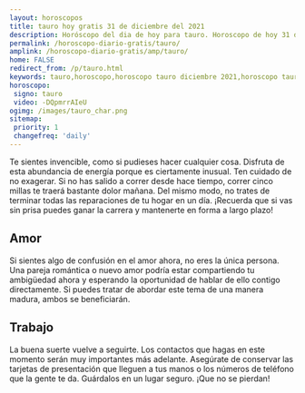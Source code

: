 ```yaml
---
layout: horoscopos
title: tauro hoy gratis 31 de diciembre del 2021 
description: Horóscopo del dia de hoy para tauro. Horoscopo de hoy 31 de diciembre del 2021. Las predicciones de amor, trabajo, vida personal gratis.
permalink: /horoscopo-diario-gratis/tauro/
amplink: /horoscopo-diario-gratis/amp/tauro/
home: FALSE
redirect_from: /p/tauro.html
keywords: tauro,horoscopo,horoscopo tauro diciembre 2021,horoscopo tauro hoy,tarot tauro diciembre 2021,horoscopo tauro,tarot tauro hoy,horoscopo de hoy,horoscopo diario,tarot del amor,horoscopo de hoy tauro,horoscopo diario del tarot, Horoscopo de hoy tauro 31 de diciembre del 2021,horóscopo del día,signos zodiacales 2021, el horoscopo de hoy
horoscopo:
 signo: tauro
 video: -DQpmrrAIeU
ogimg: /images/tauro_char.png
sitemap:
 priority: 1
 changefreq: 'daily'
---
```



Te sientes invencible, como si pudieses hacer cualquier cosa. Disfruta de esta abundancia de energía porque es ciertamente inusual. Ten cuidado de no exagerar. Si no has salido a correr desde hace tiempo, correr cinco millas te traerá bastante dolor mañana. Del mismo modo, no trates de terminar todas las reparaciones de tu hogar en un día. ¡Recuerda que si vas sin prisa puedes ganar la carrera y mantenerte en forma a largo plazo!

## Amor

Si sientes algo de confusión en el amor ahora, no eres la única persona. Una pareja romántica o nuevo amor podría estar compartiendo tu ambigüedad ahora y esperando la oportunidad de hablar de ello contigo directamente. Si puedes tratar de abordar este tema de una manera madura, ambos se beneficiarán.

## Trabajo

La buena suerte vuelve a seguirte. Los contactos que hagas en este momento serán muy importantes más adelante. Asegúrate de conservar las tarjetas de presentación que lleguen a tus manos o los números de teléfono que la gente te da. Guárdalos en un lugar seguro. ¡Que no se pierdan!